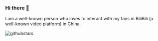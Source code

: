 ### Hi there 👋
I am a well-known person who loves to interact with my fans in BiliBili (a well-known video platform) in China.

![githubstars](https://github-readme-stats.vercel.app/api?username=wuziqian211&count_private=true&show_icons=true)

<!--
**wuziqian211/wuziqian211** is a ✨ _special_ ✨ repository because its `README.md` (this file) appears on your GitHub profile.

Here are some ideas to get you started:

- 🔭 I’m currently working on ...
- 🌱 I’m currently learning ...
- 👯 I’m looking to collaborate on ...
- 🤔 I’m looking for help with ...
- 💬 Ask me about ...
- 📫 How to reach me: ...
- 😄 Pronouns: ...
- ⚡ Fun fact: ...
-->
